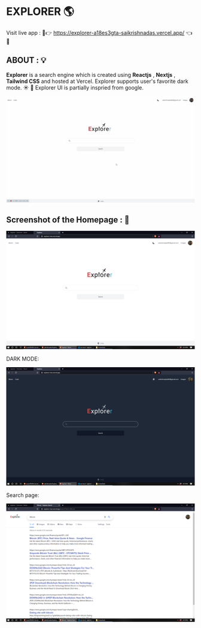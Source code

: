 # EXPLORER 🌎


Visit live app :  🔰👉  https://explorer-a18es3gta-saikrishnadas.vercel.app/  👈🔰


## ABOUT : 💡

**Explorer** is a search engine which is created using **Reactjs** , **Nextjs** , **Tailwind CSS** and hosted at Vercel.
Explorer supports user's favorite dark mode. ☀️ 🌙 
Explorer UI is partially inspried from google.


![DarkLightGIF](https://github.com/saikrishnadas/Explorer/blob/main/darklight.gif)


## Screenshot of the Homepage : 📸

![HomepageLight](https://github.com/saikrishnadas/Explorer/blob/main/homepagelight.png)


DARK MODE:

![HomepageDark](https://github.com/saikrishnadas/Explorer/blob/main/homepagedark.png)


Search page:

![SearchPage](https://github.com/saikrishnadas/Explorer/blob/main/searchpage.png)













